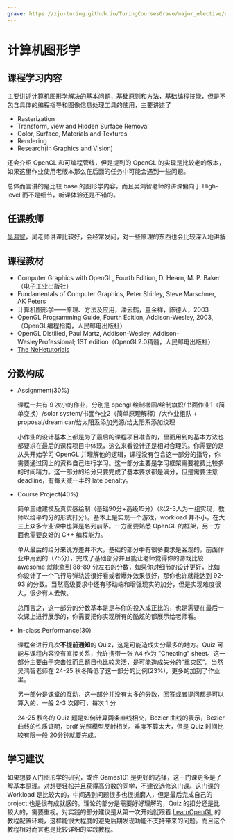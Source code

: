 ```yaml
---
grave: https://zju-turing.github.io/TuringCoursesGrave/major_elective/computer_graphics/
---
```


# 计算机图形学

## 课程学习内容

主要讲述计算机图形学解决的基本问题，基础原则和方法，基础编程技能，但是不包含具体的编程指导和图像信息处理工具的使用，主要讲述了

+ Rasterization
+ Transform, view and Hidden Surface Removal
+ Color, Surface, Materials and Textures
+ Rendering
+ Research(in Graphics and Vision)

还会介绍 OpenGL 和可编程管线，但是提到的 OpenGL 的实现是比较老的版本，如果这里作业使用老版本那么在后面的任务中可能会遇到一些问题。

总体而言讲的是比较 base 的图形学内容，而且吴鸿智老师的讲课偏向于 High-level 而不是细节，听课体验还是不错的。

## 任课教师

[吴鸿智](http://hongzhiwu.com/)，吴老师讲课比较好，会经常发问，对一些原理的东西也会比较深入地讲解

## 课程教材

+ Computer Graphics with OpenGL, Fourth Edition, D. Hearn, M. P. Baker（电子工业出版社）
+ Fundamentals of Computer Graphics, Peter Shirley, Steve Marschner, AK Peters
+ 计算机图形学——原理、方法及应用，潘云鹤，董金祥，陈德人，2003
+ OpenGL Programming Guide, Fourth Edition, Addison-Wesley, 2003,（OpenGL编程指南，人民邮电出版社）
+ OpenGL Distilled, Paul Martz, Addison-Wesley, Addison-WesleyProfessional; 1ST edition（OpenGL2.0精髓，人民邮电出版社）
+ [The NeHetutorials](http://nehe.gamedev.net)

## 分数构成

+ Assignment(30%)

    课程一共有 9 次小的作业，分别是 opengl 绘制椭圆/绘制旗帜/书面作业1（简单变换）/solar system/书面作业2（简单原理解释）/大作业组队 + proposal/dream car/给太阳系添加光源/给太阳系添加纹理

    小作业的设计基本上都是为了最后的课程项目准备的，里面用到的基本方法也都要求在最后的课程项目中体现，这么来看设计还是相对合理的。你需要的是从头开始学习 OpenGL 并理解他的逻辑，课程没有包含这一部分的指导，你需要通过网上的资料自己进行学习。这一部分主要是学习框架需要花费比较多的时间精力。这一部分的给分只要完成了基本要求都是满分，但是需要注意 deadline，有每天减一半的 late penalty。

+ Course Project(40%)

    简单三维建模及真实感绘制（基础90分+高级15分）（以2-3人为一组实现，教师以给平均分的形式打分）。基本上是实现一个游戏，workload 并不小，在大三上众多专业课中也算是名列前茅。一方面要熟悉 OpenGL 的框架，另一方面也需要良好的 C++ 编程能力。

    单从最后的给分来说方差并不大，基础的部分中有很多要求是客观的，前面作业中用到的（75分），完成了基础部分并且能让老师觉得你的游戏比较 awesome 就能拿到 88-89 分左右的分数，如果你对细节的设计更好，比如你设计了一个飞行导弹轨迹很好看或者爆炸效果很好，那你也许就能达到 92-93 的分数。当然高级要求中还有移动端和增强现实的加分，但是实现难度很大，很少有人去做。

    总而言之，这一部分的分数基本是是与你的投入成正比的，也是需要在最后一次课上进行展示的，你需要把你实现所有的酷炫的都展示给老师看。

+ In-class Performance(30)

    课程会进行几次**不提前通知**的 Quiz，这是可能造成失分最多的地方。Quiz 可能与课程内容没有直接关系，允许携带一张 A4 作为 "Cheating" sheet。这一部分主要由于突击性而且题目也比较灵活，是可能造成失分的“重灾区”。当然吴鸿智老师在 24-25 秋冬降低了这一部分的比例(23%)，更多的加到了作业里。

    另一部分是课堂的互动，这一部分并没有太多的分数，回答或者提问都是可以算入的，一般 2-3 次即可，每次 1 分

    24-25 秋冬的 Quiz 题是如何计算两条直线相交，Bezier 曲线的表示，Bezier 曲线的性质证明，brdf 光照模型反射相关。难度不算太大，但是 Quiz 时间比较有限一般 20分钟就要完成。

## 学习建议

如果想要入门图形学的研究，或许 Games101 是更好的选择，这一门课更多是了解基本原理。对想要轻松并且获得高分数的同学，不建议选修这门课。这门课的 Workload 是比较大的，中间遇到问题很多也很折磨人，但是最后完成自己的 project 也是很有成就感的。理论的部分是需要好好理解的，Quiz 的扣分还是比较大的，需要重视。对实践的部分建议是从第一次开始就跟着 [LearnOpenGL](https://learnopengl.com/) 的教程配置环境，这样能很大程度的避免后期发现功能不支持带来的问题。而且这个教程相对而言也是比较详细的实践教程。